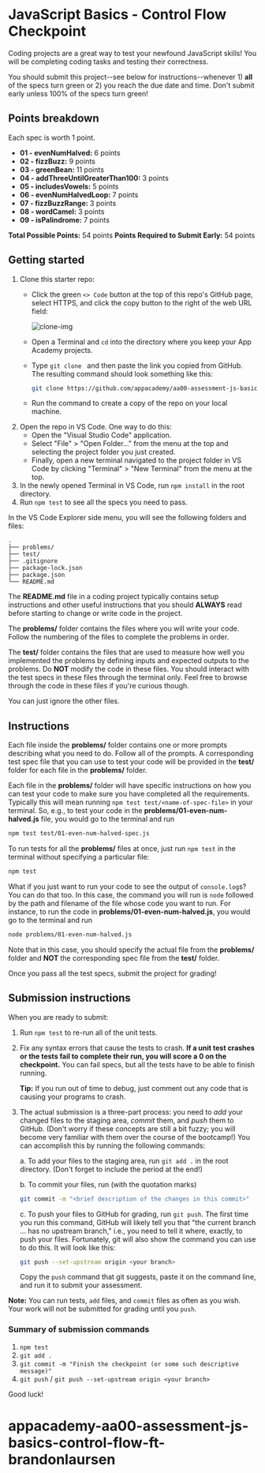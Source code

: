 # JavaScript Basics - Control Flow Checkpoint

Coding projects are a great way to test your newfound JavaScript skills! You
will be completing coding tasks and testing their correctness.

You should submit this project--see below for instructions--whenever 1) **all**
of the specs turn green or 2) you reach the due date and time. Don't submit
early unless 100% of the specs turn green!

## Points breakdown

Each spec is worth 1 point.

* **01 - evenNumHalved:** 6 points
* **02 - fizzBuzz:** 9 points
* **03 - greenBean:** 11 points
* **04 - addThreeUntilGreaterThan100:** 3 points
* **05 - includesVowels:** 5 points
* **06 - evenNumHalvedLoop:** 7 points
* **07 - fizzBuzzRange:** 3 points
* **08 - wordCamel:** 3 points
* **09 - isPalindrome:** 7 points

**Total Possible Points:** 54 points
**Points Required to Submit Early:** 54 points

## Getting started

1. Clone this starter repo:
   * Click the green `<> Code` button at the top of this repo's GitHub page,
     select HTTPS, and click the copy button to the right of the web URL field:

     ![clone-img]

   * Open a Terminal and `cd` into the directory where you keep your App Academy
     projects.
   * Type `git clone ` and then paste the link you copied from GitHub. The
     resulting command should look something like this:

     ```sh
     git clone https://github.com/appacademy/aa00-assessment-js-basics-control-flow-ft-student-<Your-Github-Username>.git
     ```

   * Run the command to create a copy of the repo on your local machine.
2. Open the repo in VS Code. One way to do this:
   * Open the "Visual Studio Code" application.
   * Select "File" > "Open Folder..." from the menu at the top and selecting the
     project folder you just created.
   * Finally, open a new terminal navigated to the project folder in VS Code by
     clicking "Terminal" > "New Terminal" from the menu at the top.
3. In the newly opened Terminal in VS Code, run `npm install` in the root
   directory.
4. Run `npm test` to see all the specs you need to pass.

In the VS Code Explorer side menu, you will see the following folders and files:

```plaintext
.
├── problems/
├── test/
├── .gitignore
├── package-lock.json
├── package.json
└── README.md
```

The __README.md__ file in a coding project typically contains setup instructions
and other useful instructions that you should **ALWAYS** read before starting to
change or write code in the project.

The __problems/__ folder contains the files where you will write your code.
Follow the numbering of the files to complete the problems in order.

The __test/__ folder contains the files that are used to measure how well you
implemented the problems by defining inputs and expected outputs to the
problems. Do **NOT** modify the code in these files. You should interact with
the test specs in these files through the terminal only. Feel free to browse
through the code in these files if you're curious though.

You can just ignore the other files.

## Instructions

Each file inside the __problems/__ folder contains one or more prompts
describing what you need to do. Follow all of the prompts. A corresponding test
spec file that you can use to test your code will be provided in the __test/__
folder for each file in the __problems/__ folder.

Each file in the __problems/__ folder will have specific instructions on how you
can test your code to make sure you have completed all the requirements.
Typically this will mean running `npm test test/<name-of-spec-file>` in your
terminal. So, e.g., to test your code in the __problems/01-even-num-halved.js__
file, you would go to the terminal and run

```sh
npm test test/01-even-num-halved-spec.js
```

To run tests for all the __problems/__ files at once, just run `npm test` in
the terminal without specifying a particular file:

```sh
npm test
```

What if you just want to run your code to see the output of `console.log`s? You
can do that too. In this case, the command you will run is `node` followed by
the path and filename of the file whose code you want to run. For instance, to
run the code in __problems/01-even-num-halved.js__, you would go to the terminal
and run

```sh
node problems/01-even-num-halved.js
```

Note that in this case, you should specify the actual file from the
__problems/__ folder and **NOT** the corresponding spec file from the __test/__
folder.

Once you pass all the test specs, submit the project for grading!

## Submission instructions

When you are ready to submit:

1. Run `npm test` to re-run all of the unit tests.

2. Fix any syntax errors that cause the tests to crash. **If a unit test crashes
   or the tests fail to complete their run, you will score a 0 on the
   checkpoint.** You can fail specs, but all the tests have to be able to finish
   running.

   **Tip:** If you run out of time to debug, just comment out any code that is
   causing your programs to crash.

3. The actual submission is a three-part process: you need to _add_ your changed
   files to the staging area, _commit_ them, and _push_ them to GitHub. (Don't
   worry if these concepts are still a bit fuzzy; you will become very familiar
   with them over the course of the bootcamp!) You can accomplish this by
   running the following commands:

   a. To add your files to the staging area, run `git add .` in the root
      directory. (Don't forget to include the period at the end!)

   b. To commit your files, run (with the quotation marks)

      ```sh
      git commit -m "<brief description of the changes in this commit>"
      ```

   c. To push your files to GitHub for grading, run `git push`. The first time
      you run this command, GitHub will likely tell you that "the current branch
      ... has no upstream branch," i.e., you need to tell it where, exactly, to
      push your files. Fortunately, git will also show the command you can
      use to do this. It will look like this:

      ```sh
      git push --set-upstream origin <your branch>
      ```

      Copy the `push` command that git suggests, paste it on the command line,
      and run it to submit your assessment.

**Note:** You can run tests, `add` files, and `commit` files as often as you
wish. Your work will not be submitted for grading until you `push`.

### Summary of submission commands

1. `npm test`
2. `git add .`
3. `git commit -m "Finish the checkpoint (or some such descriptive message)"`
4. `git push` / `git push --set-upstream origin <your branch>`

Good luck!

[clone-img]: https://appacademy-open-assets.s3.us-west-1.amazonaws.com/Modular-Curriculum/content/week-00/github-clone-img.png
# appacademy-aa00-assessment-js-basics-control-flow-ft-brandonlaursen
